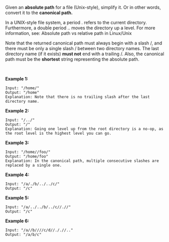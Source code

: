 Given an **absolute path** for a file (Unix-style), simplify it. Or in other words, convert it to the **canonical path.**

In a UNIX-style file system, a period . refers to the current directory. Furthermore, a double period .. moves the directory up a level. For more information, see: Absolute path vs relative path in Linux/Unix

Note that the returned canonical path must always begin with a slash /, and there must be only a single slash / between two directory names. The last directory name (if it exists) **must not** end with a trailing /. Also, the canonical path must be the **shortest** string representing the absolute path.

 

**Example 1:**
```
Input: "/home/"
Output: "/home"
Explanation: Note that there is no trailing slash after the last directory name.
```
**Example 2:**
```
Input: "/../"
Output: "/"
Explanation: Going one level up from the root directory is a no-op, as the root level is the highest level you can go.
```
**Example 3:**
```
Input: "/home//foo/"
Output: "/home/foo"
Explanation: In the canonical path, multiple consecutive slashes are replaced by a single one.
```
**Example 4:**
```
Input: "/a/./b/../../c/"
Output: "/c"
```
**Example 5:**
```
Input: "/a/../../b/../c//.//"
Output: "/c"
```
**Example 6:**
```
Input: "/a//b////c/d//././/.."
Output: "/a/b/c"
```